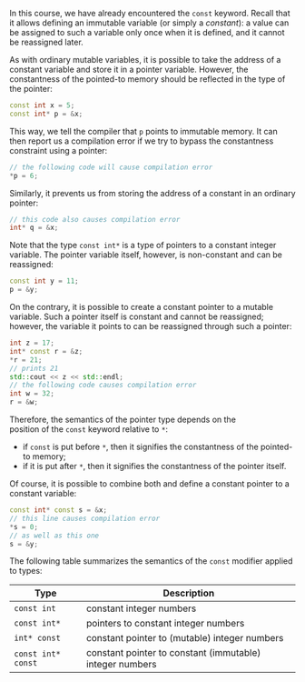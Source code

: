 In this course, we have already encountered the `const` keyword.
Recall that it allows defining an immutable variable (or simply a _constant_): 
a value can be assigned to such a variable only once when it is defined,
and it cannot be reassigned later. 

As with ordinary mutable variables, it is possible to take the address of 
a constant variable and store it in a pointer variable.
However, the constantness of the pointed-to memory should be reflected 
in the type of the pointer:

```c++
const int x = 5;
const int* p = &x;
```

This way, we tell the compiler that `p` points to immutable memory.
It can then report us a compilation error if we try to
bypass the constantness constraint using a pointer:

```c++
// the following code will cause compilation error
*p = 6;
```

Similarly, it prevents us from storing the address of a constant
in an ordinary pointer:

```c++
// this code also causes compilation error
int* q = &x;
```

Note that the type `const int*` is a type of pointers to a constant integer variable.
The pointer variable itself, however, is non-constant and can be reassigned:

```c++
const int y = 11;
p = &y;
```

On the contrary, it is possible to create a constant pointer to a mutable variable.
Such a pointer itself is constant and cannot be reassigned; 
however, the variable it points to can be reassigned through such a pointer:

```c++
int z = 17;
int* const r = &z;
*r = 21;
// prints 21
std::cout << z << std::endl;
// the following code causes compilation error
int w = 32;
r = &w;
```

Therefore, the semantics of the pointer type depends on the  
position of the `const` keyword relative to `*`:
- if `const` is put before `*`, then it signifies the constantness of the pointed-to memory;
- if it is put after `*`, then it signifies the constantness of the pointer itself. 

Of course, it is possible to combine both and define a constant pointer to a constant variable:

```c++
const int* const s = &x;
// this line causes compilation error
*s = 0;
// as well as this one
s = &y;
```

The following table summarizes the semantics of the `const` modifier applied to types:


| Type                  | Description                                              |
|-----------------------|----------------------------------------------------------|
| `const int`           | constant integer numbers                                 |
| `const int*`          | pointers to constant integer numbers                     |
| `int* const`          | constant pointer to (mutable) integer numbers            |
| `const int* const`    | constant pointer to constant (immutable) integer numbers |

